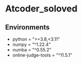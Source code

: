 # Atcoder_soloved

## Environments

- python = ">=3.8,<3.11"
- numpy = "^1.22.4"
- numba = "^0.55.2"
- online-judge-tools = "^11.5.1"

